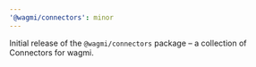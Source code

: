 ```yaml
---
'@wagmi/connectors': minor
---
```


Initial release of the `@wagmi/connectors` package – a collection of Connectors for wagmi.
